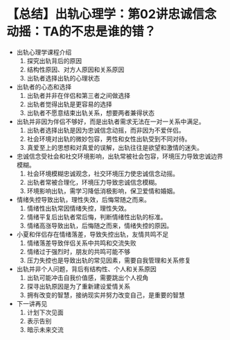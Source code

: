 # 【总结】出轨心理学：第02讲忠诚信念动摇：TA的不忠是谁的错？

-   出轨心理学课程介绍
    1.  探究出轨背后的原因
    2.  结构性原因、对方人原因和关系原因
    3.  出轨者选择出轨的心理状态
-   出轨者的心态和选择
    1.  出轨者并非在伴侣和第三者之间做选择
    2.  出轨者觉得出轨是更容易的选择
    3.  出轨者不愿意结束出轨关系，想要两者兼得状态
-   出轨并非因为伴侣不够好，而是出轨者需求无法在一对一关系中满足。
    1.  出轨者选择出轨是因为忠诚信念动摇，而非因为不爱伴侣。
    2.  社会环境对出轨的微妙包容，男性和女性出轨受到不同对待。
    3.  真爱至上的思想和对真爱的误解，出轨往往是欲望和激情的迷失。
-   忠诚信念受社会和社交环境影响，出轨常被社会包容，环境压力导致忠诚边界模糊。
    1.  社会环境模糊忠诚观念，社交环境压力使忠诚信念动摇。
    2.  出轨者常被合理化，环境压力导致忠诚信念模糊。
    3.  环境影响出轨，需学习降低消极影响，保卫爱情和婚姻。
-   情绪失控导致出轨，理性失效，后悔常随之而来。
    1.  情绪性出轨常因情绪失控，理性失效。
    2.  情绪平复后出轨者常后悔，判断情绪性出轨的标准。
    3.  情绪高涨导致出轨，后悔随之而来，情绪失控的原因。
-   小夏和伴侣存在情绪落差，导致失控出轨，友情共鸣不足
    1.  情绪落差导致伴侣关系中共鸣和交流失败
    2.  情绪过于强烈时，朋友的共鸣可能不够
    3.  压力失控也是导致出轨的常见因素，需要自我管理和关系修复
-   出轨并非个人问题，背后有结构性、个人和关系原因
    1.  出轨可能冲击自我价值感，需要跳出个人视角
    2.  探寻出轨原因是为了重新建设爱情关系
    3.  拥有改变的智慧，接纳现实并努力改变自己，是重要的智慧
-   下一讲再见
    1.  计划下次见面
    2.  表示告别
    3.  暗示未来交流